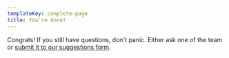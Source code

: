 ```yaml
---
templateKey: complete-page
title: You're done!
---
```

Congrats! If you still have questions, don't panic. Either ask one of the team or [submit it to our suggestions form](/suggestions).
